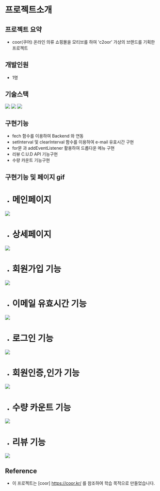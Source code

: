 # 프로젝트소개

## 프로젝트 요약
- coor(쿠어) 온라인 의류 쇼핑몰을 모티브를 하여 'c2oor' 가상의 브랜드를 기획한 프로젝트

## 개발인원 
- 1명

## 기술스택
<img src="https://img.shields.io/badge/javascript-F7DF1E?style=for-the-badge&logo=javascript&logoColor=white"> <img src="https://img.shields.io/badge/html-1572B6?style=for-the-badge&logo=html5&logoColor=white">
<img src="https://img.shields.io/badge/css-E34F26?style=for-the-badge&logo=css3&logoColor=white">

## 구현기능
- fech 함수를 이용하여 Backend 와 연동
- setInterval 및 clearInterval 함수를 이용하여  e-mail 유효시간 구현 
- for문 과 addEventListener 활용하여 드롭다운 메뉴 구현
- 리뷰 C.U.D API 기능구현
- 수량 카운트 기능구현

## 구현기능 및 페이지 gif
- # 메인페이지 
<img src= "https://user-images.githubusercontent.com/80239527/196883420-a1e80c98-5c3a-45c2-b5c9-bddc72367dc2.gif">

- # 상세페이지
<img src="https://user-images.githubusercontent.com/80239527/196887488-acdc475a-0b8a-43d8-8b5d-39d51416b138.gif">

- # 회원가입 기능
<img src="https://user-images.githubusercontent.com/80239527/196884293-546842c8-d701-4339-bb98-53547e0624cf.gif">

- # 이메일 유효시간 기능
<img src="https://user-images.githubusercontent.com/80239527/196892158-31187346-3a64-4afb-b577-b920cac9f624.gif">

- # 로그인 기능
<img src="https://user-images.githubusercontent.com/80239527/196884390-48454a6c-f5b3-42c4-9d07-cd4bdc7e4aea.gif">

- # 회원인증,인가 기능
<img src="https://user-images.githubusercontent.com/80239527/196884408-15639b3c-fada-40b3-b0bd-eb5f9ea86230.gif">

- # 수량 카운트 기능
<img src="https://user-images.githubusercontent.com/80239527/196884501-dd6fed5f-921a-48c1-aa89-037b74cb27dc.gif">

- # 리뷰 기능
<img src="https://user-images.githubusercontent.com/80239527/196884512-00a116ee-8c70-4cad-a301-2ed4e1a4f455.gif">



## Reference
- 이 프로젝트는 [coor] https://coor.kr/ 를 참조하여 학습 목적으로 만들었습니다.
